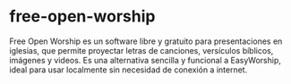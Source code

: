 # free-open-worship
Free Open Worship es un software libre y gratuito para presentaciones en iglesias, que permite proyectar letras de canciones, versículos bíblicos, imágenes y videos. Es una alternativa sencilla y funcional a EasyWorship, ideal para usar localmente sin necesidad de conexión a internet.
